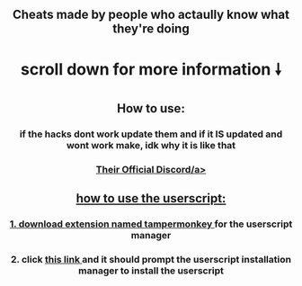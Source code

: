<h2 align="center">Cheats made by people who actaully know what they're doing</h2>
<h1 align="center">scroll down for more information 🠗</h1>
<h2 align="center">How to use:</h2>
<h3 align="center">if the hacks dont work update them and if it IS updated and wont work make, idk why it is like that</a></h2>
<h3 align="center"><a href="https://discord.gg/ugkV8ERCQ2">Their Official Discord/a></h2>
 

<h2 align="center">how to use the userscript:</h2>
<h3 align="center">1. download extension named <a href="https://chromewebstore.google.com/detail/tampermonkey/dhdgffkkebhmkfjojejmpbldmpobfkfo" font-family="Source Code Pro">tampermonkey </a> for the userscript manager
<h3 align="center">2. click <a href="https://github.com/RegularMie/KGui-userscript/blob/main/Blooket%20Cheats%20KGui-15.user.js" font-family="Source Code Pro">this link </a> and it should prompt the userscript installation manager to install the userscript
